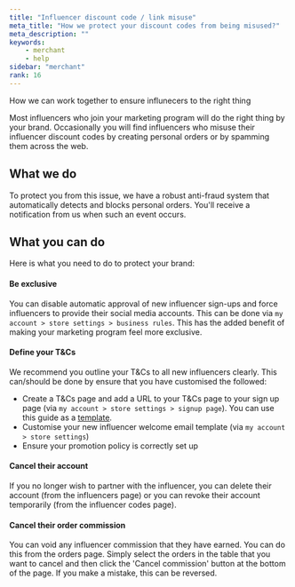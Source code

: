 ```yaml
---
title: "Influencer discount code / link misuse"
meta_title: "How we protect your discount codes from being misused?"
meta_description: ""
keywords:
    - merchant
    - help
sidebar: "merchant"
rank: 16
---
```

How we can work together to ensure influnecers to the right thing

Most influencers who join your marketing program will do the right thing by your brand. Occasionally you will find influencers who misuse their influencer discount codes by creating personal orders or by spamming them across the web.

## What we do

To protect you from this issue, we have a robust anti-fraud system that automatically detects and blocks personal orders. You'll receive a notification from us when such an event occurs.

## What you can do 

Here is what you need to do to protect your brand:

#### Be exclusive

You can disable automatic approval of new influencer sign-ups and force influencers to provide their social media accounts. This can be done via `my account > store settings > business rules`. This has the added benefit of making your marketing program feel more exclusive.

#### Define your T&Cs

We recommend you outline your T&Cs to all new influencers clearly. This can/should be done by ensure that you have customised the followed:

- Create a T&Cs page and add a URL to your T&Cs page to your sign up page (via `my account > store settings > signup page`). You can use this guide as a [template](/merchant/adding-a-page-to-your-store).
- Customise your new influencer welcome email template (via `my account > store settings`)
- Ensure your promotion policy is correctly set up

#### Cancel their account

If you no longer wish to partner with the influencer, you can delete their account (from the influencers page) or you can revoke their account temporarily (from the influencer codes page).

#### Cancel their order commission

You can void any influencer commission that they have earned. You can do this from the orders page. Simply select the orders in the table that you want to cancel and then click the 'Cancel commission' button at the bottom of the page. If you make a mistake, this can be reversed.